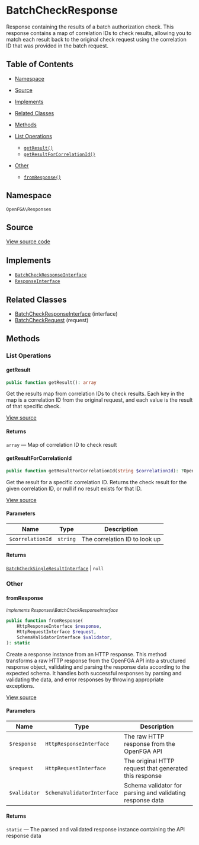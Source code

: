 # BatchCheckResponse

Response containing the results of a batch authorization check. This response contains a map of correlation IDs to check results, allowing you to match each result back to the original check request using the correlation ID that was provided in the batch request.

## Table of Contents

* [Namespace](#namespace)
* [Source](#source)
* [Implements](#implements)
* [Related Classes](#related-classes)
* [Methods](#methods)

* [List Operations](#list-operations)
    * [`getResult()`](#getresult)
    * [`getResultForCorrelationId()`](#getresultforcorrelationid)
* [Other](#other)
    * [`fromResponse()`](#fromresponse)

## Namespace

`OpenFGA\Responses`

## Source

[View source code](https://github.com/evansims/openfga-php/blob/main/src/Responses/BatchCheckResponse.php)

## Implements

* [`BatchCheckResponseInterface`](BatchCheckResponseInterface.md)
* [`ResponseInterface`](ResponseInterface.md)

## Related Classes

* [BatchCheckResponseInterface](Responses/BatchCheckResponseInterface.md) (interface)
* [BatchCheckRequest](Requests/BatchCheckRequest.md) (request)

## Methods

### List Operations

#### getResult

```php
public function getResult(): array

```

Get the results map from correlation IDs to check results. Each key in the map is a correlation ID from the original request, and each value is the result of that specific check.

[View source](https://github.com/evansims/openfga-php/blob/main/src/Responses/BatchCheckResponse.php#L102)

#### Returns

`array` — Map of correlation ID to check result

#### getResultForCorrelationId

```php
public function getResultForCorrelationId(string $correlationId): ?OpenFGA\Models\BatchCheckSingleResultInterface

```

Get the result for a specific correlation ID. Returns the check result for the given correlation ID, or null if no result exists for that ID.

[View source](https://github.com/evansims/openfga-php/blob/main/src/Responses/BatchCheckResponse.php#L111)

#### Parameters

| Name             | Type     | Description                   |
| ---------------- | -------- | ----------------------------- |
| `$correlationId` | `string` | The correlation ID to look up |

#### Returns

[`BatchCheckSingleResultInterface`](Models/BatchCheckSingleResultInterface.md) &#124; `null`

### Other

#### fromResponse

*<small>Implements Responses\BatchCheckResponseInterface</small>*

```php
public function fromResponse(
    HttpResponseInterface $response,
    HttpRequestInterface $request,
    SchemaValidatorInterface $validator,
): static

```

Create a response instance from an HTTP response. This method transforms a raw HTTP response from the OpenFGA API into a structured response object, validating and parsing the response data according to the expected schema. It handles both successful responses by parsing and validating the data, and error responses by throwing appropriate exceptions.

[View source](https://github.com/evansims/openfga-php/blob/main/src/Responses/ResponseInterface.php#L44)

#### Parameters

| Name         | Type                       | Description                                               |
| ------------ | -------------------------- | --------------------------------------------------------- |
| `$response`  | `HttpResponseInterface`    | The raw HTTP response from the OpenFGA API                |
| `$request`   | `HttpRequestInterface`     | The original HTTP request that generated this response    |
| `$validator` | `SchemaValidatorInterface` | Schema validator for parsing and validating response data |

#### Returns

`static` — The parsed and validated response instance containing the API response data
